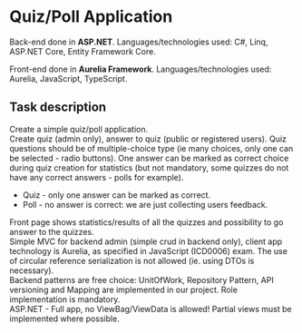 # Quiz/Poll Application
Back-end done in **ASP.NET**. Languages/technologies used: C#, Linq, ASP.NET Core, Entity Framework Core.

Front-end done in **Aurelia Framework**. Languages/technologies used: Aurelia, JavaScript, TypeScript.

## Task description
Create a simple quiz/poll application.<br>
Create quiz (admin only), answer to quiz (public or registered users). Quiz questions should be of multiple-choice type (ie many choices, only one
can be selected - radio buttons). One answer can be marked as correct choice during quiz creation for statistics (but not mandatory, some
quizzes do not have any correct answers - polls for example).

* Quiz - only one answer can be marked as correct.<br>
* Poll - no answer is correct: we are just collecting users feedback.

Front page shows statistics/results of all the quizzes and possibility to go answer to the quizzes.<br>
Simple MVC for backend admin (simple crud in backend only), client app technology is Aurelia, as specified in JavaScript (ICD0006) exam.
The use of circular reference serialization is not allowed (ie. using DTOs is necessary).<br>
Backend patterns are free choice: UnitOfWork, Repository Pattern, API versioning and Mapping are implemented in our project. Role implementation is mandatory.<br>
ASP.NET - Full app, no ViewBag/ViewData is allowed! Partial views must be implemented where possible.
